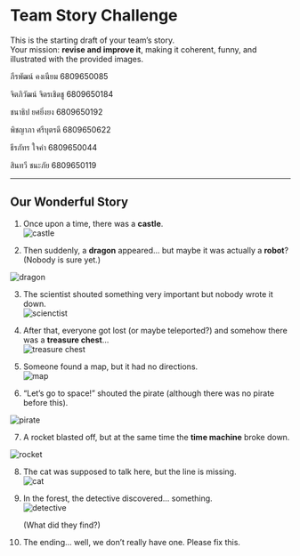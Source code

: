 # Team Story Challenge

This is the starting draft of your team’s story.  
Your mission: **revise and improve it**, making it coherent, funny, and illustrated with the provided images.

ภีรพัฒน์ คงเนียม 6809650085

จิตภิวัฒน์ จิตรเชิดชู 6809650184

ชนาธิป ยศยิ่งยง 6809650192

พิชญาภา ศรีบุตรดี 6809650622

ธีรภัทร ใจคำ 6809650044

สินทวี ชนะภัย 6809650119

---
## Our Wonderful Story

1. Once upon a time, there was a **castle**.  
   ![castle](img/castle.png)

2. Then suddenly, a **dragon** appeared… but maybe it was actually a **robot**?  
   (Nobody is sure yet.)


![dragon](img/dragon.png)


3. The scientist shouted something very important but nobody wrote it down.  
![scienctist](img/scientist.png)
4. After that, everyone got lost (or maybe teleported?) and somehow there was a **treasure chest**…  
![treasure chest](img/treasure_large.png)

5. Someone found a map, but it had no directions.  
![map](img/map.png)

6. “Let’s go to space!” shouted the pirate (although there was no pirate before this). 

![pirate](img/pirate.png)

7. A rocket blasted off, but at the same time the **time machine** broke down.

![rocket](img/rocket.png)  

8. The cat was supposed to talk here, but the line is missing.  
![cat](img/cat.png)
9. In the forest, the detective discovered… something.  
![detective](img/detective.png) 
   
   (What did they find?) 


10. The ending… well, we don’t really have one. Please fix this.
